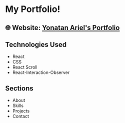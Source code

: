 # My Portfolio!

## 🌐 Website: [Yonatan Ariel's Portfolio](https://yonatan-ariel-portfolio.netlify.app)



## Technologies Used

- React
- CSS
- React Scroll
- React-Interaction-Observer


## Sections

- About
- Skills
- Projects
- Contact
